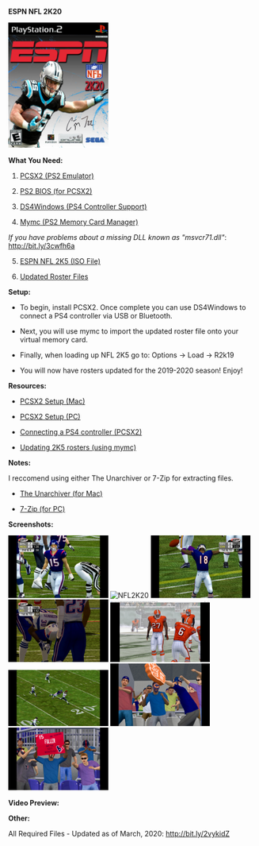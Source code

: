 <b>ESPN NFL 2K20</b>

<img src="/NFL2K20.jpg" alt="NFL2K20" height="50%" width="40%">

<b>What You Need:</b>

1) <a href="http://bit.ly/3cDH5FY" target="_blank">PCSX2 (PS2 Emulator)</a>

2) <a href="http://bit.ly/2TpggO6" target="_blank">PS2 BIOS (for PCSX2)</a>

3) <a href="http://bit.ly/2IpHRbq" target="_blank">DS4Windows (PS4 Controller Support)</a>

4) <a href="http://bit.ly/2VZwqQ3" target="_blank">Mymc (PS2 Memory Card Manager)</a>

*If you have problems about a missing DLL known as "msvcr71.dll"*:
http://bit.ly/3cwfh6a

5) <a href="http://bit.ly/2vyT473" target="_blank">ESPN NFL 2K5 (ISO File)</a>

6) <a href="http://bit.ly/2vykGcr" target="_blank">Updated Roster Files</a>

<b>Setup:</b>

* To begin, install PCSX2. Once complete you can use DS4Windows to connect a PS4 controller via USB or Bluetooth.<br>

* Next, you will use mymc to import the updated roster file onto your virtual memory card.<br>

* Finally, when loading up NFL 2K5 go to: Options -> Load -> R2k19<br>

* You will now have rosters updated for the 2019-2020 season! Enjoy!<br>

<b>Resources:</b>

* <a href="http://bit.ly/2vH7x0B" target="_blank">PCSX2 Setup (Mac)</a>

* <a href="http://bit.ly/3cz8dpp" target="_blank">PCSX2 Setup (PC)</a>

* <a href="http://bit.ly/32ZZesX" target="_blank">Connecting a PS4 controller (PCSX2)</a>

* <a href="http://bit.ly/39smlyP" target="_blank">Updating 2K5 rosters (using mymc)</a>

<b>Notes:</b>

I reccomend using either The Unarchiver or 7-Zip for extracting files.<br>

* <a href="http://bit.ly/3axfO65" target="_blank">The Unarchiver (for Mac)</a>

* <a href="http://bit.ly/3auwPOg" target="_blank">7-Zip (for PC)</a>

<b>Screenshots:</b>

<img src="/img.jpeg" alt="NFL2K20" height="50%" width="40%">

<img src="/img1.jpeg" alt="NFL2K20" height="50%" width="40%">

<img src="/img2.jpeg" alt="NFL2K20" height="50%" width="40%">

<img src="/img3.jpeg" alt="NFL2K20" height="50%" width="40%">

<img src="/img4.jpeg" alt="NFL2K20" height="50%" width="40%">

<img src="/img5.jpeg" alt="NFL2K20" height="50%" width="40%">

<img src="/img6.jpeg" alt="NFL2K20" height="50%" width="40%">

<img src="/img7.jpeg" alt="NFL2K20" height="50%" width="40%">

<b>Video Preview:</b>

<b>Other:</b>

All Required Files - Updated as of March, 2020:
http://bit.ly/2vykidZ
